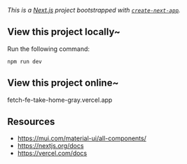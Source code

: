 _This is a [Next.js](https://nextjs.org) project bootstrapped with [`create-next-app`](https://nextjs.org/docs/app/api-reference/cli/create-next-app)._

## View this project locally~

Run the following command:

`npm run dev`

## View this project online~

fetch-fe-take-home-gray.vercel.app

## Resources

- https://mui.com/material-ui/all-components/
- https://nextjs.org/docs
- https://vercel.com/docs
